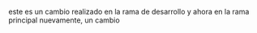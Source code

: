 este es un cambio realizado en la rama de desarrollo y ahora en la rama principal
nuevamente, un cambio
